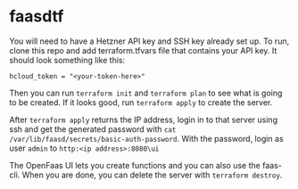 # faasdtf
You will need to have a Hetzner API key and SSH key already set up. To run, clone this repo and add terraform.tfvars file that contains your API key. It should look something like this:

```
hcloud_token = "<your-token-here>"
```
Then you can run `terraform init` and `terraform plan` to see what is going to be created. If it looks good, run `terraform apply` to create the server. 

After `terraform apply` returns the IP address, login in to that server using ssh and get the generated password with `cat /var/lib/faasd/secrets/basic-auth-password`. With the password, login as user `admin` to `http:<ip address>:8080\ui` 

The OpenFaas UI lets you create functions and you can also use the faas-cli. When you are done, you can delete the server with `terraform destroy`.  

```
```
